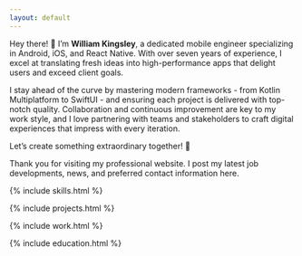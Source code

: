 ```yaml
---
layout: default
---
```


Hey there! 👋 I’m **William Kingsley**, a dedicated mobile engineer specializing in Android, iOS, and React Native. With over seven years of experience, I excel at translating fresh ideas into high-performance apps that delight users and exceed client goals.

I stay ahead of the curve by mastering modern frameworks - from Kotlin Multiplatform to SwiftUI - and ensuring each project is delivered with top-notch quality. Collaboration and continuous improvement are key to my work style, and I love partnering with teams and stakeholders to craft digital experiences that impress with every iteration.

Let’s create something extraordinary together! 🚀

Thank you for visiting my professional website. I post my latest job developments, news, and preferred contact information here.

{% include skills.html %}

{% include projects.html %}

{% include work.html %}

{% include education.html %}
